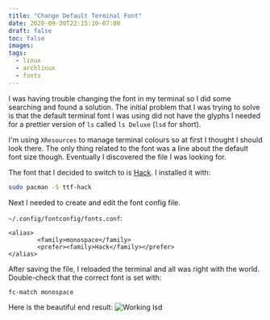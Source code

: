 ```yaml
---
title: "Change Default Terminal Font"
date: 2020-09-30T22:15:10-07:00
draft: false
toc: false
images:
tags:
  - linux
  - archlinux
  - fonts
---
```


I was having trouble changing the font in my terminal so I did some searching
and found a solution. The initial problem that I was trying to solve is that
the default terminal font I was using did not have the glyphs I needed for a
prettier version of `ls` called `ls Deluxe` (`lsd` for short).

I'm using `XResources` to manage terminal colours so at first I thought I
should look there. The only thing related to the font was a line about the
default font size though. Eventually I discovered the file I was looking for.

The font that I decided to switch to is
[Hack](https://sourcefoundry.org/hack/).  I installed it with:

```bash
sudo pacman -S ttf-hack
```

Next I needed to create and edit the font config file.

`~/.config/fontconfig/fonts.conf`:

```
<alias>
        <family>monospace</family>
        <prefer><family>Hack</family></prefer>
</alias>
```

After saving the file, I reloaded the terminal and all was right with the world.  Double-check that the correct font is set with:

```bash
fc-match monospace
```

Here is the beautiful end result:
![Working lsd](/img/working_lsd.png)
